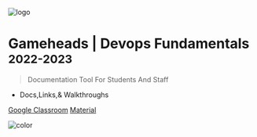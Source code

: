 ![logo](https://gameheadsoakland.org/wp-content/uploads/2021/06/gh-logo-700.png)

# Gameheads | Devops Fundamentals <small>2022-2023</small>

> Documentation Tool For Students And Staff
- Docs,Links,& Walkthroughs

[Google Classroom](https://classroom.google.com/u/0/c/MzI0NzMzNDM1ODla)
<a href="#/README">Material</a>

<!-- [Archive](#) -->

![color](#F2F2F2)